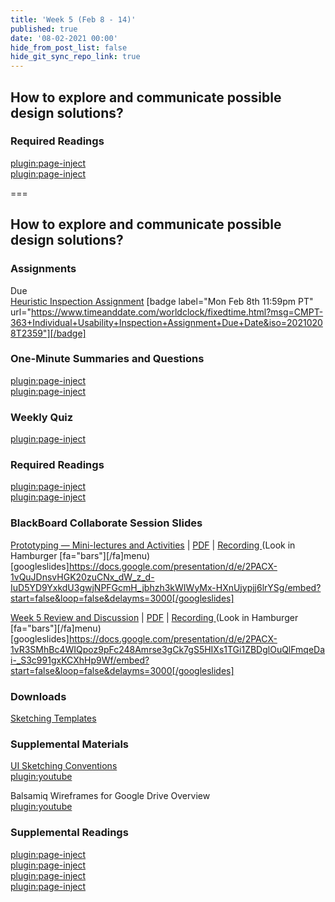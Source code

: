 ```yaml
---
title: 'Week 5 (Feb 8 - 14)'
published: true
date: '08-02-2021 00:00'
hide_from_post_list: false
hide_git_sync_repo_link: true
---
```


## How to explore and communicate possible design solutions?

### Required Readings  
[plugin:page-inject](/211/weekly-readings/week-05-1?template=partials/embedlycardlinkonly)  
[plugin:page-inject](/211/weekly-readings/week-05-2?template=partials/embedlycardlinkonly)  

===

## **How to explore and communicate possible design solutions?**

### Assignments
Due  
[Heuristic Inspection Assignment](https://canvas.sfu.ca/courses/61465/assignments/610787) [badge label="Mon Feb 8th 11:59pm PT" url="https://www.timeanddate.com/worldclock/fixedtime.html?msg=CMPT-363+Individual+Usability+Inspection+Assignment+Due+Date&iso=20210208T2359"][/badge]  

### One-Minute Summaries and Questions  
[plugin:page-inject](/211/lms-assignments/one-minute-summaries/week-05-1)  
[plugin:page-inject](/211/lms-assignments/one-minute-summaries/week-05-2)  

### Weekly Quiz
[plugin:page-inject](/211/lms-assignments/weekly-review-quizzes/week-05)  

### Required Readings  
[plugin:page-inject](/211/weekly-readings/week-05-1?template=partials/embedlycardlinkonly)  
[plugin:page-inject](/211/weekly-readings/week-05-2?template=partials/embedlycardlinkonly)  

### BlackBoard Collaborate Session Slides
[Prototyping — Mini-lectures and Activities](https://docs.google.com/presentation/d/e/2PACX-1vQuJDnsvHGK20zuCNx_dW_z_d-IuD5YD9YxkdU3gwjNPFGcmH_jbhzh3kWIWyMx-HXnUjypjj6lrYSg/pub?start=false&loop=false&delayms=3000) | [PDF](https://canvas.sfu.ca/courses/61465/files/folder/Downloads/Slides%20PDFs/Mini-Lectures%20and%20Activities/Week-05) | [Recording ](https://canvas.sfu.ca/courses/61465/external_tools/3544) (Look in Hamburger [fa="bars"][/fa]menu)
[googleslides]https://docs.google.com/presentation/d/e/2PACX-1vQuJDnsvHGK20zuCNx_dW_z_d-IuD5YD9YxkdU3gwjNPFGcmH_jbhzh3kWIWyMx-HXnUjypjj6lrYSg/embed?start=false&loop=false&delayms=3000[/googleslides]

[Week 5 Review and Discussion](https://docs.google.com/presentation/d/e/2PACX-1vR3SMhBc4WIQpoz9pFc248Amrse3gCk7gS5HIXs1TGi1ZBDglOuQlFmqeDai-_S3c991gxKCXhHp9Wf/pub?start=false&loop=false&delayms=3000) | [PDF](https://canvas.sfu.ca/courses/61465/files/folder/Downloads/Slides%20PDFs/Review%20and%20Discussion/Week-05) | [Recording ](https://canvas.sfu.ca/courses/61465/external_tools/3544) (Look in Hamburger [fa="bars"][/fa]menu)
[googleslides]https://docs.google.com/presentation/d/e/2PACX-1vR3SMhBc4WIQpoz9pFc248Amrse3gCk7gS5HIXs1TGi1ZBDglOuQlFmqeDai-_S3c991gxKCXhHp9Wf/embed?start=false&loop=false&delayms=3000[/googleslides]

### Downloads
[Sketching Templates](https://canvas.sfu.ca/courses/61465/files/folder/Downloads/Sketching%20Templates)  

### Supplemental Materials  
[UI Sketching Conventions](https://www.youtube.com/watch?v=MwidSAlbEB8)  
[plugin:youtube](https://www.youtube.com/watch?v=MwidSAlbEB8)

Balsamiq Wireframes for Google Drive Overview   
[plugin:youtube](https://www.youtube.com/watch?v=l_jJMMY_QMQ)

### Supplemental Readings  
[plugin:page-inject](/211/ux-techniques-guide/how-to-explore-and-describe-possible-design-solutions/brainstorming)  
[plugin:page-inject](/211/ux-techniques-guide/how-to-explore-and-describe-possible-design-solutions/prototyping)  
[plugin:page-inject](/211/ux-techniques-guide/how-to-explore-and-describe-possible-design-solutions/scenarios)  
[plugin:page-inject](/211/ux-techniques-guide/how-to-explore-and-describe-possible-design-solutions/storyboards)  
